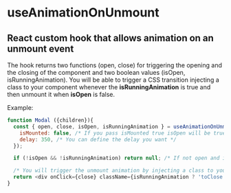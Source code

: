 # useAnimationOnUnmount
## React custom hook that allows animation on an unmount event

The hook returns two functions (open, close) for triggering the opening and the closing of the component and two boolean values (isOpen, isRunningAnimation). You will be able to trigger a CSS transition injecting a class to your component whenever the **isRunningAnimation** is true and then unmount it when **isOpen** is false.

Example:
```javascript
function Modal ({children}){
  const { open, close, isOpen, isRunningAnimation } = useAnimationOnUnmount({
    isMounted: false, /* If you pass isMounted true isOpen will be true on the initial render, by default it will be false */
    delay: 350, /* You can define the delay you want */
  });

  if (!isOpen && !isRunningAnimation) return null; /* If not open and if is not running the animation then it will be unmounted */

  /* You will trigger the unmount animation by injecting a class to your component using the value of the isRunningAnimation */
  return <div onClick={close} className={isRunningAnimation ? 'toClose' : ''}>{children}</div>;
}
```
